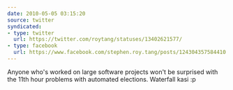 ```yaml
---
date: 2010-05-05 03:15:20
source: twitter
syndicated:
- type: twitter
  url: https://twitter.com/roytang/statuses/13402621577/
- type: facebook
  url: https://www.facebook.com/stephen.roy.tang/posts/124304357584410
---
```


Anyone who's worked on large software projects won't be surprised with the 11th hour problems with automated elections. Waterfall kasi :p